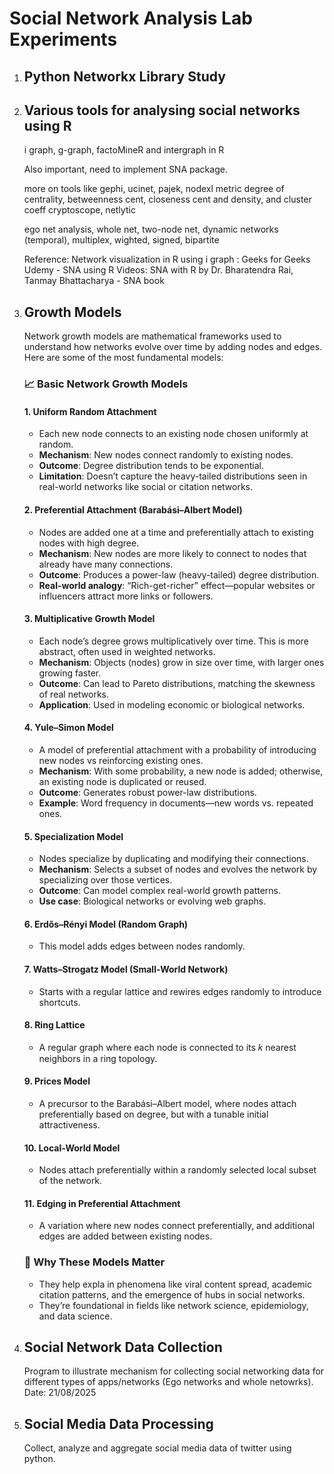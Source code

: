 # Social Network Analysis Lab Experiments

1. ## Python Networkx Library Study

2. ## Various tools for analysing social networks using R

   i graph, g-graph, factoMineR and intergraph in R

   Also important, need to implement SNA package.

   more on tools like gephi, ucinet, pajek, nodexl
   metric degree of centrality, betweenness cent, closeness cent and density, and cluster coeff
   cryptoscope, netlytic

   ego net analysis, whole net, two-node net, dynamic networks (temporal), multiplex, wighted, signed, bipartite

   Reference:
   Network visualization in R using i graph : Geeks for Geeks
   Udemy - SNA using R
   Videos: SNA with R by Dr. Bharatendra Rai, Tanmay Bhattacharya - SNA book

3. ## Growth Models

   Network growth models are mathematical frameworks used to understand how networks evolve over time by adding nodes and edges. Here are some of the most fundamental models:

   ### 📈 Basic Network Growth Models

   #### 1. **Uniform Random Attachment**

   - Each new node connects to an existing node chosen uniformly at random.
   - **Mechanism**: New nodes connect randomly to existing nodes.
   - **Outcome**: Degree distribution tends to be exponential.
   - **Limitation**: Doesn’t capture the heavy-tailed distributions seen in real-world networks like social or citation networks.

   #### 2. **Preferential Attachment (Barabási–Albert Model)**

   - Nodes are added one at a time and preferentially attach to existing nodes with high degree.
   - **Mechanism**: New nodes are more likely to connect to nodes that already have many connections.
   - **Outcome**: Produces a power-law (heavy-tailed) degree distribution.
   - **Real-world analogy**: “Rich-get-richer” effect—popular websites or influencers attract more links or followers.

   #### 3. **Multiplicative Growth Model**

   - Each node’s degree grows multiplicatively over time. This is more abstract, often used in weighted networks.
   - **Mechanism**: Objects (nodes) grow in size over time, with larger ones growing faster.
   - **Outcome**: Can lead to Pareto distributions, matching the skewness of real networks.
   - **Application**: Used in modeling economic or biological networks.

   #### 4. **Yule–Simon Model**

   - A model of preferential attachment with a probability of introducing new nodes vs reinforcing existing ones.
   - **Mechanism**: With some probability, a new node is added; otherwise, an existing node is duplicated or reused.
   - **Outcome**: Generates robust power-law distributions.
   - **Example**: Word frequency in documents—new words vs. repeated ones.

   #### 5. **Specialization Model**

   - Nodes specialize by duplicating and modifying their connections.
   - **Mechanism**: Selects a subset of nodes and evolves the network by specializing over those vertices.
   - **Outcome**: Can model complex real-world growth patterns.
   - **Use case**: Biological networks or evolving web graphs.

   #### 6. Erdős–Rényi Model (Random Graph)

   - This model adds edges between nodes randomly.

   #### 7. Watts–Strogatz Model (Small-World Network)

   - Starts with a regular lattice and rewires edges randomly to introduce shortcuts.

   #### 8. Ring Lattice

   - A regular graph where each node is connected to its 𝑘 nearest neighbors in a ring topology.

   #### 9. Prices Model

   - A precursor to the Barabási–Albert model, where nodes attach preferentially based on degree, but with a tunable initial attractiveness.

   #### 10. Local-World Model

   - Nodes attach preferentially within a randomly selected local subset of the network.

   #### 11. Edging in Preferential Attachment

   - A variation where new nodes connect preferentially, and additional edges are added between existing nodes.

   ### 🧠 Why These Models Matter

   - They help expla in phenomena like viral content spread, academic citation patterns, and the emergence of hubs in social networks.
   - They’re foundational in fields like network science, epidemiology, and data science.

4. ## Social Network Data Collection

   Program to illustrate mechanism for collecting social networking data for different types of apps/networks (Ego networks and whole netowrks). Date: 21/08/2025

5. ## Social Media Data Processing

   Collect, analyze and aggregate social media data of twitter using python.
